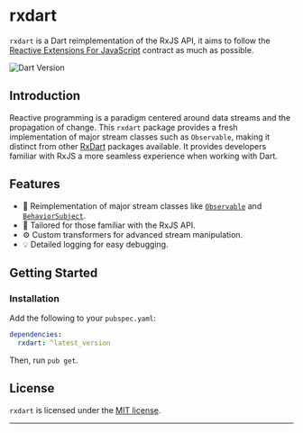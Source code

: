 # rxdart

`rxdart` is a Dart reimplementation of the RxJS API, it aims to follow the [Reactive Extensions For JavaScript](https://github.com/reactivex/rxjs) contract as much as possible.

![Dart Version](https://img.shields.io/badge/dart-2.12.0-blue.svg)

## Introduction

Reactive programming is a paradigm centered around data streams and the propagation of change. This `rxdart` package provides a fresh implementation of major stream classes such as `Observable`, making it distinct from other [RxDart](https://pub.dev/packages/rxdart) packages available. It provides developers familiar with RxJS a more seamless experience when working with Dart.

## Features

- 🚀 Reimplementation of major stream classes like [`Observable`](https://rxjs.dev/api/index/class/Observable) and [`BehaviorSubject`](https://rxjs.dev/api/index/class/BehaviorSubject).
- 🔄 Tailored for those familiar with the RxJS API.
- ⚙️ Custom transformers for advanced stream manipulation.
- 💡 Detailed logging for easy debugging.

## Getting Started

### Installation

Add the following to your `pubspec.yaml`:

```yaml
dependencies:
  rxdart: ^latest_version
```

Then, run `pub get`.



## License

`rxdart` is licensed under the [MIT license](./LICENSE).

---
